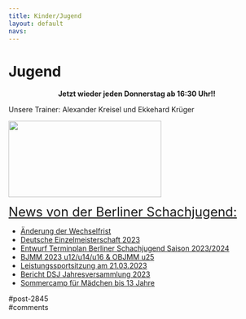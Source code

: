 ```yaml
---
title: Kinder/Jugend 
layout: default
navs:
---
```

<div class="post-2845 page type-page status-publish hentry" id="post-2845">
<h1 class="entry-title">Jugend</h1>
<div class="entry-content">
<p style="text-align: center;"><strong>Jetzt wieder jeden Donnerstag ab 16:30 Uhr!!<br/>
</strong></p>
<p>Unsere Trainer: Alexander Kreisel und Ekkehard Krüger</p>
<p><a href="https://www.narva-schach.de/wordpress/wp-content/uploads/2018/03/0002farbe.jpg"><img alt="" class="size-medium wp-image-3899 aligncenter" decoding="async" height="150" sizes="(max-width: 300px) 100vw, 300px" src="https://www.narva-schach.de/wordpress/wp-content/uploads/2018/03/0002farbe-300x150.jpg" srcset="https://www.narva-schach.de/wordpress/wp-content/uploads/2018/03/0002farbe-300x150.jpg 300w, https://www.narva-schach.de/wordpress/wp-content/uploads/2018/03/0002farbe-768x384.jpg 768w, https://www.narva-schach.de/wordpress/wp-content/uploads/2018/03/0002farbe-1024x512.jpg 1024w, https://www.narva-schach.de/wordpress/wp-content/uploads/2018/03/0002farbe.jpg 1184w" width="300"/></a></p>
<p><span style="text-decoration-line: underline; font-size: 1.8em;">News von der Berliner Schachjugend:</span></p>
<ul><!--via SimplePie with RSSImport--><li><a href="http://www.schachjugend-in-berlin.de/aenderung-der-wechselfrist/" title="Änderung der Wechselfrist">Änderung der Wechselfrist</a></li><li><a href="http://www.schachjugend-in-berlin.de/deutsche-einzelmeisterschaft-2023/" title="Deutsche Einzelmeisterschaft 2023">Deutsche Einzelmeisterschaft 2023</a></li><li><a href="http://www.schachjugend-in-berlin.de/entwurf-terminplan-berliner-schachjugend-saison-2023-2024/" title="Entwurf Terminplan Berliner Schachjugend Saison 2023/2024">Entwurf Terminplan Berliner Schachjugend Saison 2023/2024</a></li><li><a href="http://www.schachjugend-in-berlin.de/bjmm-2023-u12-u14-u16-objmm-u25/" title="BJMM 2023 u12/u14/u16 &amp; OBJMM u25">BJMM 2023 u12/u14/u16 &amp; OBJMM u25</a></li><li><a href="http://www.schachjugend-in-berlin.de/leistungssportsitzung-am-21-03-2023/" title="Leistungssportsitzung am 21.03.2023">Leistungssportsitzung am 21.03.2023</a></li><li><a href="http://www.schachjugend-in-berlin.de/28312-2/" title="Bericht DSJ Jahresversammlung 2023">Bericht DSJ Jahresversammlung 2023</a></li><li><a href="http://www.schachjugend-in-berlin.de/somercamp-fuer-maedchen-bis-13-jahre/" title="Sommercamp für Mädchen bis 13 Jahre">Sommercamp für Mädchen bis 13 Jahre</a></li></ul>
</div><!-- .entry-content -->
</div> #post-2845 
<div id="comments">
</div> #comments 
